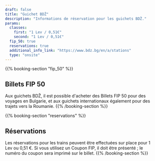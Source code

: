 ```yaml
---
draft: false
title: "Guichet BDŽ"
description: "Informations de réservation pour les guichets BDŽ."
params:
  classes:
    first: "1 Lev / 0,51€"
    second: "1 Lev / 0,51€"
  fip_50: true
  reservations: true
  additional_info_link: "https://www.bdz.bg/en/a/stations"
  type: "onsite"
---
```


{{% booking-section "fip_50" %}}

## Billets FIP 50

Aux guichets BDŽ, il est possible d'acheter des Billets FIP 50 pour des voyages en Bulgarie, et aux guichets internationaux également pour des trajets vers la Roumanie.
{{% /booking-section %}}

{{% booking-section "reservations" %}}

## Réservations

Les réservations pour les trains peuvent être effectuées sur place pour 1 Lev ou 0,51 €. Si vous utilisez un Coupon FIP, il doit être présenté ; le numéro du coupon sera imprimé sur le billet.
{{% /booking-section %}}
